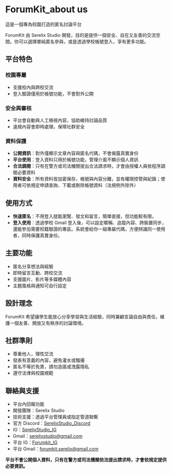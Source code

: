 # ForumKit_about us
這是一個專為校園打造的匿名討論平台

ForumKit 由 Serelix Studio 開發，目的是提供一個安全、自在又友善的交流空間。你可以選擇單純匿名參與，或是透過學校帳號登入，享有更多功能。

## 平台特色 

### 校園專屬
- 支援校內與跨校交流  
- 登入驗證僅用於帳號功能，不會對外公開  

### 安全與審核
- 平台會自動與人工檢視內容，協助維持討論品質  
- 違規內容會即時處理，保障社群安全  

### 資料保護

- **公開資訊**：對外僅顯示文章內容與匿名代碼，不會揭露真實身份  
- **平台使用**：登入資料只用於帳號功能，管理介面不顯示個人資訊  
- **合法調閱**：只有在警方或司法機關提出合法請求時，才會由授權人員依程序調閱必要資料  
- **資料安全**：所有資料皆加密保存，帳號與內容分離，並有權限控管與紀錄；使用者可依規定申請查詢、下載或刪除帳號資料（法規例外除外）  


## 使用方式
- **快速匿名**：不用登入就能瀏覽、發文和留言，簡單直接，但功能較有限。  
- **登入使用**：透過學校 Gmail 登入後，可以設定暱稱、追蹤內容、跨裝置同步，還能參加需要校籍驗證的專區。系統會給你一組專屬代碼，方便辨識同一使用者，同時保護真實身份。 


## 主要功能

- 匿名分享想法與經驗  
- 即時留言互動、跨校交流
- 支援圖片、影片等多媒體內容  
- 主題風格與通知可自行設定  


## 設計理念

ForumKit 希望讓學生能放心分享學習與生活經驗，同時兼顧言論自由與責任，維護一個友善、開放又有秩序的討論環境。  


## 社群準則

- 尊重他人，理性交流  
- 發表有意義的內容，避免灌水或騷擾  
- 匿名不等於免責，請勿造謠或洩露隱私  
- 遵守法律與校園規範  


## 聯絡與支援

- 平台內回報功能  
- 開發團隊：Serelix Studio  
- 技術支援：透過平台管理員或指定管道聯繫  
- 官方 Discord：[SerelixStudio_Discord](https://discord.gg/eRfGKepusP)  
- IG：[SerelixStudio_IG](https://www.instagram.com/serelix_studio?igsh=eGM1anl3em1xaHZ6&utm_source=qr)  
- Gmail：serelixstudio@gmail.com  
- 平台 IG：[Forumkit_IG](https://www.instagram.com/forumkit.serelix?igsh=MThtNDRzMGZqMnRhdw%3D%3D&utm_source=qr)  
- 平台 Gmail：forumkit.serelix@gmail.com  


**平台不會公開個人資料，只有在警方或司法機關依法提出請求時，才會依規定提供必要資訊。**